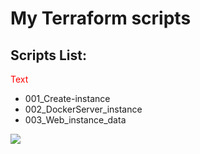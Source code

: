 # My Terraform scripts
## Scripts List:
<span style="color: red;">Text</span>

* 001_Create-instance
* 002_DockerServer_instance
* 003_Web_instance_data

![](https://komarev.com/ghpvc/?username=vyashin-devops0&label=Views+Since+Jan2022&color=brightgreen)
